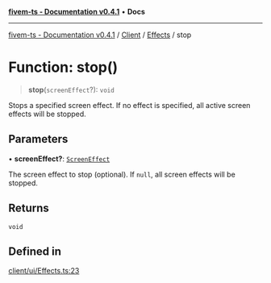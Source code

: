 [**fivem-ts - Documentation v0.4.1**](../../../../../README.md) • **Docs**

***

[fivem-ts - Documentation v0.4.1](../../../../../README.md) / [Client](../../../README.md) / [Effects](../README.md) / stop

# Function: stop()

> **stop**(`screenEffect`?): `void`

Stops a specified screen effect. If no effect is specified, all active screen effects will be stopped.

## Parameters

• **screenEffect?**: [`ScreenEffect`](../../../enumerations/ScreenEffect.md)

The screen effect to stop (optional). If `null`, all screen effects will be stopped.

## Returns

`void`

## Defined in

[client/ui/Effects.ts:23](https://github.com/Purpose-Dev/fivem-ts/blob/main/src/client/ui/Effects.ts#L23)
